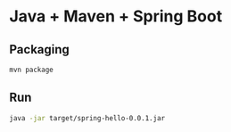 # Java + Maven + Spring Boot

## Packaging

```bash
mvn package
```

## Run

```bash
java -jar target/spring-hello-0.0.1.jar
```
